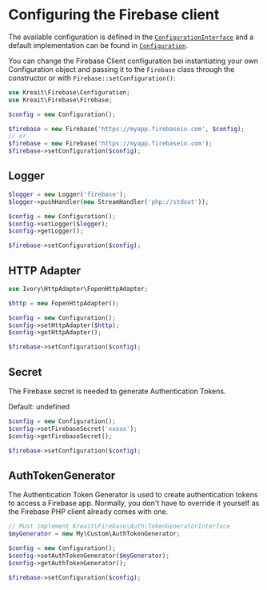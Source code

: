 # Configuring the Firebase client

The available configuration is defined in the [`ConfigurationInterface`](../src/ConfigurationInterface.php) and a default implementation can be found in [`Configuration`](../src/Configuration.php).

You can change the Firebase Client configuration bei instantiating your own Configuration object and passing it to the `Firebase` class through the constructor or with `Firebase::setConfiguration()`:


```php
use Kreait\Firebase\Configuration;
use Kreait\Firebase\Firebase;

$config = new Configuration();

$firebase = new Firebase('https://myapp.firebaseio.com', $config);
// or
$firebase = new Firebase('https://myapp.firebaseio.com');
$firebase->setConfiguration($config);
```

## Logger

```php
$logger = new Logger('firebase');
$logger->pushHandler(new StreamHandler('php://stdout'));

$config = new Configuration();
$config->setLogger($logger);
$config->getLogger();

$firebase->setConfiguration($config);
```

## HTTP Adapter

```php
use Ivory\HttpAdapter\FopenHttpAdapter;

$http = new FopenHttpAdapter();

$config = new Configuration();
$config->setHttpAdapter($http);
$config->getHttpAdapter();

$firebase->setConfiguration($config);
```

## Secret

The Firebase secret is needed to generate Authentication Tokens.

Default: undefined

```php
$config = new Configuration();
$config->setFirebaseSecret('xxxxx');
$config->getFirebaseSecret();

$firebase->setConfiguration($config);
```

## AuthTokenGenerator

The Authentication Token Generator is used to create authentication tokens to access a Firebase app. Normally, you
don't have to override it yourself as the Firebase PHP client already comes with one.

```php
// Must implement Kreait\Firebase\Auth\TokenGeneratorInterface
$myGenerator = new My\Custom\AuthTokenGenerator;

$config = new Configuration();
$config->setAuthTokenGenerator($myGenerator);
$config->getAuthTokenGenerator();

$firebase->setConfiguration($config);
```
